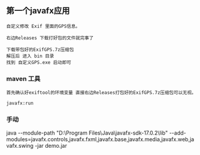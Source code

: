 ## 第一个javafx应用

    自定义修改 Exif 里面的GPS信息。

    右边Releases 下载打好包的文件就完事了
      
    下载带包好的ExifGPS.7z压缩包
    解压后 进入 bin 目录
    找到 自定义GPS.exe 启动即可


### maven 工具

    首先确认好exiftool的环境变量 直接右边Releases打包好的ExifGPS.7z压缩包可以无视。
    
    javafx:run


###  手动

java --module-path "D:\Program Files\Java\javafx-sdk-17.0.2\lib" --add-modules=javafx.controls,javafx.fxml,javafx.base,javafx.media,javafx.web,javafx.swing -jar demo.jar
